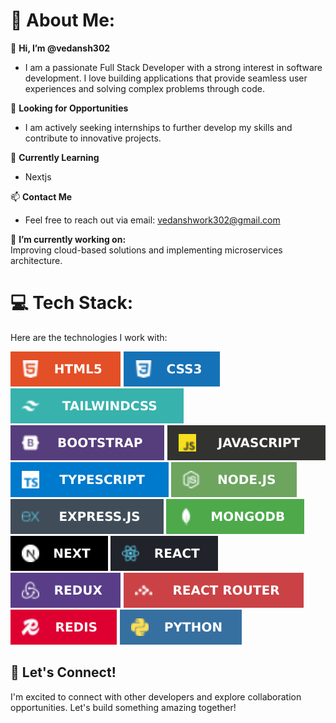 # 💫 About Me:

👋 **Hi, I’m @vedansh302**
- I am a passionate Full Stack Developer with a strong interest in software development. I love building applications that provide seamless user experiences and solving complex problems through code.

💞️ **Looking for Opportunities**
- I am actively seeking internships to further develop my skills and contribute to innovative projects.

🌱 **Currently Learning**
- Nextjs

📫 **Contact Me**
- Feel free to reach out via email: [vedanshwork302@gmail.com](mailto:vedanshwork302@gmail.com)

🔭 **I’m currently working on:**  
Improving cloud-based solutions and implementing microservices architecture.

# 💻 **Tech Stack:**

Here are the technologies I work with:

![HTML](https://raw.githubusercontent.com/vedansh302/SVG/main/html.svg)
![CSS](https://raw.githubusercontent.com/vedansh302/SVG/main/CSS.svg)
![Tailwind CSS](https://raw.githubusercontent.com/vedansh302/SVG/main/tailwindcss.svg)
![Bootstrap](https://raw.githubusercontent.com/vedansh302/SVG/main/bootstrap.svg)
![JavaScript](https://raw.githubusercontent.com/vedansh302/SVG/main/javascript.svg)
![TypeScript](https://raw.githubusercontent.com/vedansh302/SVG/main/typescript.svg)
![Node.js](https://raw.githubusercontent.com/vedansh302/SVG/main/nodejs.svg)
![Express.js](https://raw.githubusercontent.com/vedansh302/SVG/main/expressjs.svg)
![MongoDB](https://raw.githubusercontent.com/vedansh302/SVG/main/mongodb.svg)
![Next.js](https://raw.githubusercontent.com/vedansh302/SVG/main/next.svg)
![React](https://raw.githubusercontent.com/vedansh302/SVG/main/react.svg)
![Redux](https://raw.githubusercontent.com/vedansh302/SVG/main/redux.svg)
![React Router](https://raw.githubusercontent.com/vedansh302/SVG/main/reactrouter.svg)
![Redis](https://raw.githubusercontent.com/vedansh302/SVG/main/redis.svg)
![Python](https://raw.githubusercontent.com/vedansh302/SVG/main/python.svg)

## 🌟 Let's Connect!
I'm excited to connect with other developers and explore collaboration opportunities. Let's build something amazing together!
